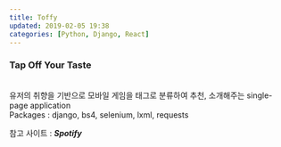 ```yaml
---
title: Toffy
updated: 2019-02-05 19:38
categories: [Python, Django, React] 
---
```


### Tap Off Your Taste
<br>
유저의 취향을 기반으로 모바일 게임을 태그로 분류하여 추천, 소개해주는 single-page application
<br>
Packages : django, bs4, selenium, lxml, requests

참고 사이트 : **_Spotify_** 
